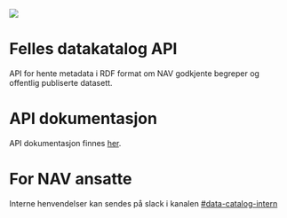 ![](https://github.com/navikt/digdir-api/workflows/Build%20and%20deploy/badge.svg)

# Felles datakatalog API

API for hente metadata i RDF format om NAV godkjente begreper og
offentlig publiserte datasett.

# API dokumentasjon
API dokumentasjon finnes [her](https://data.nav.no/digdir-api/docs).

# For NAV ansatte
Interne henvendelser kan sendes på slack i kanalen [#data-catalog-intern](https://nav-it.slack.com/archives/CQ9SV9DNE)
